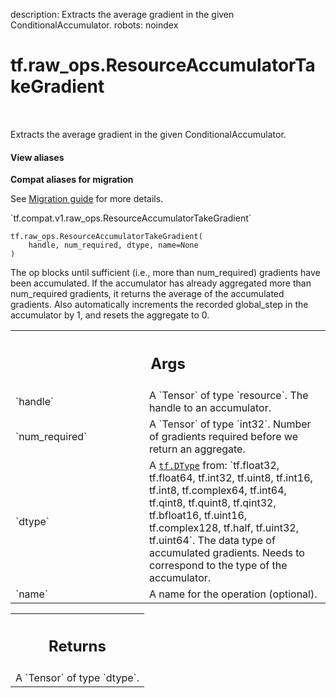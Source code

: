 description: Extracts the average gradient in the given ConditionalAccumulator.
robots: noindex

# tf.raw_ops.ResourceAccumulatorTakeGradient

<!-- Insert buttons and diff -->

<table class="tfo-notebook-buttons tfo-api nocontent" align="left">

</table>



Extracts the average gradient in the given ConditionalAccumulator.

<section class="expandable">
  <h4 class="showalways">View aliases</h4>
  <p>
<b>Compat aliases for migration</b>
<p>See
<a href="https://www.tensorflow.org/guide/migrate">Migration guide</a> for
more details.</p>
<p>`tf.compat.v1.raw_ops.ResourceAccumulatorTakeGradient`</p>
</p>
</section>

<pre class="devsite-click-to-copy prettyprint lang-py tfo-signature-link">
<code>tf.raw_ops.ResourceAccumulatorTakeGradient(
    handle, num_required, dtype, name=None
)
</code></pre>



<!-- Placeholder for "Used in" -->

The op blocks until sufficient (i.e., more than num_required)
gradients have been accumulated.  If the accumulator has already
aggregated more than num_required gradients, it returns the average of
the accumulated gradients.  Also automatically increments the recorded
global_step in the accumulator by 1, and resets the aggregate to 0.

<!-- Tabular view -->
 <table class="responsive fixed orange">
<colgroup><col width="214px"><col></colgroup>
<tr><th colspan="2"><h2 class="add-link">Args</h2></th></tr>

<tr>
<td>
`handle`
</td>
<td>
A `Tensor` of type `resource`. The handle to an accumulator.
</td>
</tr><tr>
<td>
`num_required`
</td>
<td>
A `Tensor` of type `int32`.
Number of gradients required before we return an aggregate.
</td>
</tr><tr>
<td>
`dtype`
</td>
<td>
A <a href="../../tf/dtypes/DType.md"><code>tf.DType</code></a> from: `tf.float32, tf.float64, tf.int32, tf.uint8, tf.int16, tf.int8, tf.complex64, tf.int64, tf.qint8, tf.quint8, tf.qint32, tf.bfloat16, tf.uint16, tf.complex128, tf.half, tf.uint32, tf.uint64`.
The data type of accumulated gradients. Needs to correspond to the type
of the accumulator.
</td>
</tr><tr>
<td>
`name`
</td>
<td>
A name for the operation (optional).
</td>
</tr>
</table>



<!-- Tabular view -->
 <table class="responsive fixed orange">
<colgroup><col width="214px"><col></colgroup>
<tr><th colspan="2"><h2 class="add-link">Returns</h2></th></tr>
<tr class="alt">
<td colspan="2">
A `Tensor` of type `dtype`.
</td>
</tr>

</table>


